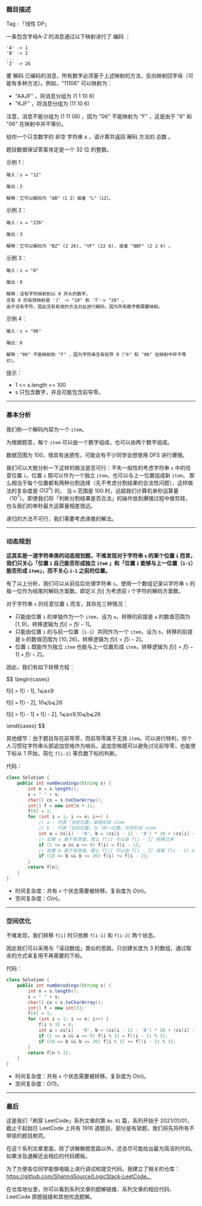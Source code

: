 ### 题目描述

Tag : 「线性 DP」


一条包含字母A-Z 的消息通过以下映射进行了 编码 ：
```
'A' -> 1
'B' -> 2
...
'Z' -> 26
```
要 解码 已编码的消息，所有数字必须基于上述映射的方法，反向映射回字母（可能有多种方法）。例如，"11106" 可以映射为：

* "AAJF" ，将消息分组为 (1 1 10 6)
* "KJF" ，将消息分组为 (11 10 6)

注意，消息不能分组为 (1 11 06) ，因为 "06" 不能映射为 "F" ，这是由于 "6" 和 "06" 在映射中并不等价。

给你一个只含数字的 非空 字符串 s ，请计算并返回 解码 方法的 总数 。

题目数据保证答案肯定是一个 32 位 的整数。




示例 1：
```
输入：s = "12"

输出：2

解释：它可以解码为 "AB"（1 2）或者 "L"（12）。
```
示例 2：
```
输入：s = "226"

输出：3

解释：它可以解码为 "BZ" (2 26), "VF" (22 6), 或者 "BBF" (2 2 6) 。
```
示例 3：
```
输入：s = "0"

输出：0

解释：没有字符映射到以 0 开头的数字。
含有 0 的有效映射是 'J' -> "10" 和 'T'-> "20" 。
由于没有字符，因此没有有效的方法对此进行解码，因为所有数字都需要映射。
```
示例 4：
```
输入：s = "06"

输出：0

解释："06" 不能映射到 "F" ，因为字符串含有前导 0（"6" 和 "06" 在映射中并不等价）。
```

提示：
* 1 <= s.length <= 100
* s 只包含数字，并且可能包含前导零。

---

### 基本分析

我们称一个解码内容为一个 `item`。

为根据题意，每个 `item` 可以由一个数字组成，也可以由两个数字组成。

数据范围为 100，很具有迷惑性，可能会有不少同学会想使用 DFS 进行爆搜。

我们可以大致分析一下这样的做法是否可行：不失一般性的考虑字符串 `s` 中的任意位置 `i`，位置 `i` 既可以作为一个独立 `item`，也可以与上一位置组成新 `item`，
那么相当于每个位置都有两种分割选择（先不考虑分割结果的合法性问题），这样做法的复杂度是 $O(2^n)$ 的，
当 `n` 范围是 100 时，远超我们计算机单秒运算量（$10^7$）。即使我们将「判断分割结果是否合法」的操作放到爆搜过程中做剪枝，也与我们的单秒最大运算量相差很远。

递归的方法不可行，我们需要考虑递推的解法。

---

### 动态规划

**这其实是一道字符串类的动态规划题，不难发现对于字符串 `s` 的某个位置 `i` 而言，
我们只关心「位置 `i` 自己能否形成独立 `item` 」和「位置 `i` 能够与上一位置（`i-1`）能否形成 `item`」，而不关心 `i-1` 之前的位置。**

有了以上分析，我们可以从前往后处理字符串 `s`，使用一个数组记录以字符串 `s` 的每一位作为结尾的解码方案数。即定义 $f[i]$ 为考虑前 $i$ 个字符的解码方案数。

对于字符串 `s` 的任意位置 `i` 而言，其存在三种情况：

* 只能由位置 `i` 的单独作为一个 `item`，设为 `a`，转移的前提是 `a` 的数值范围为 $[1,9]$，转移逻辑为 $f[i] = f[i - 1]$。
* 只能由位置 `i` 的与前一位置（`i-1`）共同作为一个 `item`，设为 `b`，转移的前提是 `b` 的数值范围为 $[10,26]$，转移逻辑为 $f[i] = f[i - 2]$。
* 位置 `i` 既能作为独立 `item` 也能与上一位置形成 `item`，转移逻辑为 $f[i] = f[i - 1] + f[i - 2]$。

因此，我们有如下转移方程：

$$
\begin{cases}
  
f[i] = f[i - 1], 1⩽a≤9

f[i] = f[i - 2], 10⩽b⩽26

f[i] = f[i - 1] + f[i - 2], 1⩽a≤9,10⩽b⩽26

\end{cases}
$$


其他细节：由于题目存在前导零，而前导零属于无效 `item`。可以进行特判，但个人习惯往字符串头部追加空格作为哨兵，追加空格既可以避免讨论前导零，也能使下标从 1 开始，简化 `f[i-1]` 等负数下标的判断。

代码：
```Java []
class Solution {
    public int numDecodings(String s) {
        int n = s.length();
        s = " " + s;
        char[] cs = s.toCharArray();
        int[] f = new int[n + 1];
        f[0] = 1;
        for (int i = 1; i <= n; i++) { 
            // a : 代表「当前位置」单独形成 item
            // b : 代表「当前位置」与「前一位置」共同形成 item
            int a = cs[i] - '0', b = (cs[i - 1] - '0') * 10 + (cs[i] - '0');
            // 如果 a 属于有效值，那么 f[i] 可以由 f[i - 1] 转移过来
            if (1 <= a && a <= 9) f[i] = f[i - 1];
            // 如果 b 属于有效值，那么 f[i] 可以由 f[i - 2] 或者 f[i - 1] & f[i - 2] 转移过来
            if (10 <= b && b <= 26) f[i] += f[i - 2];
        }
        return f[n];
    }
}
```
* 时间复杂度：共有 `n` 个状态需要被转移。复杂度为 $O(n)$。
* 空间复杂度：$O(n)$。

---

### 空间优化

不难发现，我们转移 `f[i]` 时只依赖 `f[i-1]` 和 `f[i-2]` 两个状态。

因此我们可以采用与「滚动数组」类似的思路，只创建长度为 3 的数组，通过取余的方式来复用不再需要的下标。

代码：
```Java []
class Solution {
    public int numDecodings(String s) {
        int n = s.length();
        s = " " + s;
        char[] cs = s.toCharArray();
        int[] f = new int[3];
        f[0] = 1;
        for (int i = 1; i <= n; i++) {
            f[i % 3] = 0;
            int a = cs[i] - '0', b = (cs[i - 1] - '0') * 10 + (cs[i] - '0');
            if (1 <= a && a <= 9) f[i % 3] = f[(i - 1) % 3];
            if (10 <= b && b <= 26) f[i % 3] += f[(i - 2) % 3];
        }
        return f[n % 3];
    }
}
```
* 时间复杂度：共有 `n` 个状态需要被转移。复杂度为 $O(n)$。
* 空间复杂度：$O(1)$。

---

### 最后

这是我们「刷穿 LeetCode」系列文章的第 `No.91` 篇，系列开始于 2021/01/01，截止于起始日 LeetCode 上共有 1916 道题目，部分是有锁题，我们将先将所有不带锁的题目刷完。

在这个系列文章里面，除了讲解解题思路以外，还会尽可能给出最为简洁的代码。如果涉及通解还会相应的代码模板。

为了方便各位同学能够电脑上进行调试和提交代码，我建立了相关的仓库：https://github.com/SharingSource/LogicStack-LeetCode。

在仓库地址里，你可以看到系列文章的题解链接、系列文章的相应代码、LeetCode 原题链接和其他优选题解。

